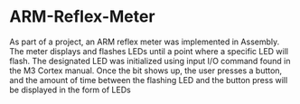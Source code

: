 # ARM-Reflex-Meter

As part of a project, an ARM reflex meter was implemented in Assembly. The meter displays and flashes LEDs until a point where
a specific LED will flash. The designated LED was initialized using input I/O command found in the M3 Cortex manual. 
Once the bit shows up, the user presses a button, and the amount of time between the flashing LED and the button press will be displayed
in the form of LEDs
